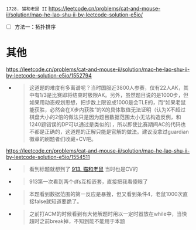 
`1728. 猫和老鼠 II` https://leetcode.cn/problems/cat-and-mouse-ii/solution/mao-he-lao-shu-ii-by-leetcode-solution-e5io/
- [ ] 方法一：拓扑排序

# 其他

https://leetcode.cn/problems/cat-and-mouse-ii/solution/mao-he-lao-shu-ii-by-leetcode-solution-e5io/1552794
- > 这道题的难度有多离谱呢？当时国服近3800人参赛，仅有22人AK，其中有1/3是比赛即将结束时极限AK。另外，虽然题目说的是1000步，但如果用动态规划思想，把步数上限设成1000是会TLE的，而“如果老鼠能获胜，必然会在X步内获胜”的X的具体取值无法证明（认为X不超过棋盘大小的2倍的做法只是因为题目数据范围太小无法构造反例，和1240题错误的DP可以通过是类似的），所以即使比赛期间AC的代码也不都是正确的，这道题的正解只能是官解的做法。建议没拿过guardian徽章的刷题者们收藏+CV吧。

https://leetcode.cn/problems/cat-and-mouse-ii/solution/mao-he-lao-shu-ii-by-leetcode-solution-e5io/1554511
- > 看到标题就想到了 [913. 猫和老鼠](https://leetcode.cn/problems/cat-and-mouse/) 当时也是CV的
- > 913第一次看到两个dfs互相嵌套，直接把我看傻眼了
- > 本题看到数据范围的第一反应是暴搜，但又看到条件4，老鼠1000次直接false就知道要跪了。
- > 之前打ACM的时候看到有大佬解题时用以一定时器放在while中，当快超时之前break掉，不知到能不能用于本题
